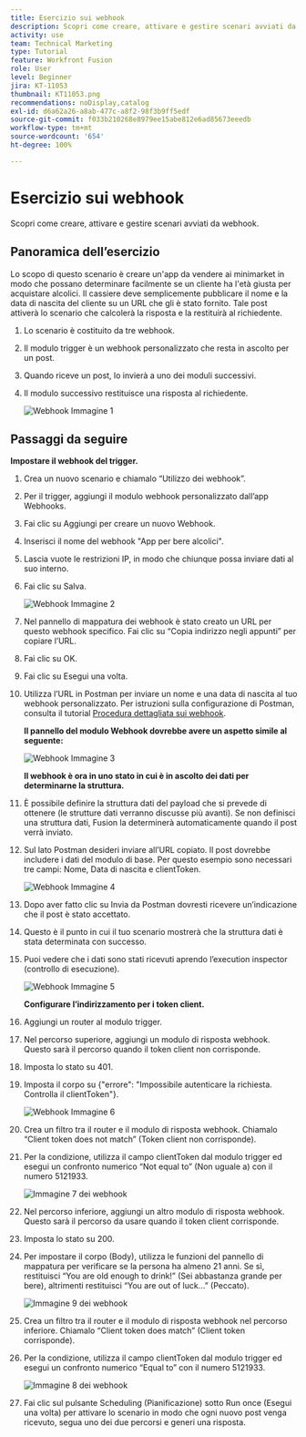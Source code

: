 ```yaml
---
title: Esercizio sui webhook
description: Scopri come creare, attivare e gestire scenari avviati da webhook.
activity: use
team: Technical Marketing
type: Tutorial
feature: Workfront Fusion
role: User
level: Beginner
jira: KT-11053
thumbnail: KT11053.png
recommendations: noDisplay,catalog
exl-id: d6a62a26-a8ab-477c-a8f2-98f3b9ff5edf
source-git-commit: f033b210268e8979ee15abe812e6ad85673eeedb
workflow-type: tm+mt
source-wordcount: '654'
ht-degree: 100%

---
```


# Esercizio sui webhook

Scopri come creare, attivare e gestire scenari avviati da webhook.

## Panoramica dell’esercizio

Lo scopo di questo scenario è creare un&#39;app da vendere ai minimarket in modo che possano determinare facilmente se un cliente ha l&#39;età giusta per acquistare alcolici. Il cassiere deve semplicemente pubblicare il nome e la data di nascita del cliente su un URL che gli è stato fornito. Tale post attiverà lo scenario che calcolerà la risposta e la restituirà al richiedente.

1. Lo scenario è costituito da tre webhook.
1. Il modulo trigger è un webhook personalizzato che resta in ascolto per un post.
1. Quando riceve un post, lo invierà a uno dei moduli successivi.
1. Il modulo successivo restituisce una risposta al richiedente.

   ![Webhook Immagine 1](../12-exercises/assets/webhooks-walkthrough-1.png)

## Passaggi da seguire

**Impostare il webhook del trigger.**

1. Crea un nuovo scenario e chiamalo “Utilizzo dei webhook”.
1. Per il trigger, aggiungi il modulo webhook personalizzato dall’app Webhooks.
1. Fai clic su Aggiungi per creare un nuovo Webhook.
1. Inserisci il nome del webhook &quot;App per bere alcolici&quot;.
1. Lascia vuote le restrizioni IP, in modo che chiunque possa inviare dati al suo interno.
1. Fai clic su Salva.


   ![Webhook Immagine 2](../12-exercises/assets/webhooks-walkthrough-2.png)

1. Nel pannello di mappatura dei webhook è stato creato un URL per questo webhook specifico. Fai clic su “Copia indirizzo negli appunti” per copiare l’URL.
1. Fai clic su OK.
1. Fai clic su Esegui una volta.
1. Utilizza l’URL in Postman per inviare un nome e una data di nascita al tuo webhook personalizzato. Per istruzioni sulla configurazione di Postman, consulta il tutorial [Procedura dettagliata sui webhook](https://experienceleague.adobe.com/docs/workfront-learn/tutorials-workfront/fusion/beyond-basic-modules/webhooks-walkthrough.html?lang=it).

   **Il pannello del modulo Webhook dovrebbe avere un aspetto simile al seguente:**

   ![Webhook Immagine 3](../12-exercises/assets/webhooks-walkthrough-3.png)

   **Il webhook è ora in uno stato in cui è in ascolto dei dati per determinarne la struttura.**

1. È possibile definire la struttura dati del payload che si prevede di ottenere (le strutture dati verranno discusse più avanti). Se non definisci una struttura dati, Fusion la determinerà automaticamente quando il post verrà inviato.
1. Sul lato Postman desideri inviare all’URL copiato. Il post dovrebbe includere i dati del modulo di base. Per questo esempio sono necessari tre campi: Nome, Data di nascita e clientToken.

   ![Webhook Immagine 4](../12-exercises/assets/webhooks-walkthrough-4.png)

1. Dopo aver fatto clic su Invia da Postman dovresti ricevere un’indicazione che il post è stato accettato.
1. Questo è il punto in cui il tuo scenario mostrerà che la struttura dati è stata determinata con successo.
1. Puoi vedere che i dati sono stati ricevuti aprendo l’execution inspector (controllo di esecuzione).

   ![Webhook Immagine 5](../12-exercises/assets/webhooks-walkthrough-5.png)

   **Configurare l’indirizzamento per i token client.**

1. Aggiungi un router al modulo trigger.
1. Nel percorso superiore, aggiungi un modulo di risposta webhook. Questo sarà il percorso quando il token client non corrisponde.
1. Imposta lo stato su 401.
1. Imposta il corpo su {&quot;errore&quot;: &quot;Impossibile autenticare la richiesta. Controlla il clientToken&quot;}.

   ![Webhook Immagine 6](../12-exercises/assets/webhooks-walkthrough-6.png)

1. Crea un filtro tra il router e il modulo di risposta webhook. Chiamalo “Client token does not match” (Token client non corrisponde).
1. Per la condizione, utilizza il campo clientToken dal modulo trigger ed esegui un confronto numerico “Not equal to” (Non uguale a) con il numero 5121933.

   ![Immagine 7 dei webhook](../12-exercises/assets/webhooks-walkthrough-7.png)

1. Nel percorso inferiore, aggiungi un altro modulo di risposta webhook. Questo sarà il percorso da usare quando il token client corrisponde.
1. Imposta lo stato su 200.
1. Per impostare il corpo (Body), utilizza le funzioni del pannello di mappatura per verificare se la persona ha almeno 21 anni. Se sì, restituisci “You are old enough to drink!” (Sei abbastanza grande per bere), altrimenti restituisci “You are out of luck…” (Peccato).

   ![Immagine 9 dei webhook](../12-exercises/assets/webhooks-walkthrough-9.png)

1. Crea un filtro tra il router e il modulo di risposta webhook nel percorso inferiore. Chiamalo “Client token does match” (Client token corrisponde).
1. Per la condizione, utilizza il campo clientToken dal modulo trigger ed esegui un confronto numerico “Equal to” con il numero 5121933.


   ![Immagine 8 dei webhook](../12-exercises/assets/webhooks-walkthrough-8.png)

1. Fai clic sul pulsante Scheduling (Pianificazione) sotto Run once (Esegui una volta) per attivare lo scenario in modo che ogni nuovo post venga ricevuto, segua uno dei due percorsi e generi una risposta.
